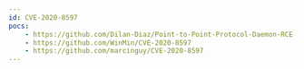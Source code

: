 ```yaml
---
id: CVE-2020-8597
pocs:
    - https://github.com/Dilan-Diaz/Point-to-Point-Protocol-Daemon-RCE-Vulnerability-CVE-2020-8597-
    - https://github.com/WinMin/CVE-2020-8597
    - https://github.com/marcinguy/CVE-2020-8597
---
```


